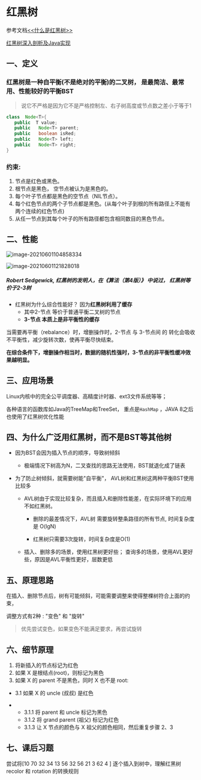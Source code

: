 # 红黑树

参考文档[<<什么是红黑树>>](https://mp.weixin.qq.com/s/-8JFh5iLr88XA4AJ9mMf6g)

[红黑树深入剖析及Java实现](https://tech.meituan.com/2016/12/02/redblack-tree.html)



## 一、定义



### 红黑树是一种自平衡(不是绝对的平衡)的二叉树， 是最简洁、最常用、性能较好的平衡BST

> 说它不严格是因为它不是严格控制左、右子树高度或节点数之差小于等于1

```java
class  Node<T>{
   public  T value;
   public   Node<T> parent;
   public   boolean isRed;
   public   Node<T> left;
   public   Node<T> right;
}
```



### 约束: 

1. 节点是红色或黑色。
2. 根节点是黑色， 空节点被认为是黑色的。
3. 每个叶子节点都是黑色的空节点（NIL节点）。
4. 每个红色节点的两个子节点都是黑色。(从每个叶子到根的所有路径上不能有两个连续的红色节点)
5. 从任一节点到其每个叶子的所有路径都包含相同数目的黑色节点。



## 二、性能

![image-20210601104858334](D:\Users\80233448\AppData\Roaming\Typora\typora-user-images\image-20210601104858334.png)



![image-20210601121828018](D:\Users\80233448\AppData\Roaming\Typora\typora-user-images\image-20210601121828018.png)

##### Robert Sedgewick, 红黑树的发明人，在《算法（第4版）》 中说过， 红黑树等价于2-3树

- 红黑树为什么综合性能好？ 因为**红黑树利用了缓存**
  - 其中2-节点 等价于普通平衡二叉树的节点
  - **3-节点 本质上是非平衡性的缓存**

当需要再平衡（rebalance）时，增删操作时，2-节点 与 3-节点间 的 转化会吸收不平衡性，减少旋转次数，使再平衡尽快结束。

**在综合条件下，增删操作相当时，数据的随机性强时，3-节点的非平衡性缓冲效果越明显。**





## 三、应用场景

Linux内核中的完全公平调度器、高精度计时器、ext3文件系统等等；

各种语言的函数库如Java的TreeMap和TreeSet， 重点是``HashMap`` ，JAVA 8之后也使用了红黑树优化性能



## 四、为什么广泛用红黑树，而不是BST等其他树

- 因为BST会因为插入节点的顺序，导致树倾斜

  - 极端情况下树高为N，二叉查找的思路无法使用，BST就退化成了链表

- 为了防止树倾斜，就需要树能"自平衡"， AVL树和红黑树这两种平衡BST使用比较多

  - AVL树由于实现比较复杂，而且插入和删除性能差，在实际环境下的应用不如红黑树。

    - 删除的最差情况下，AVL树 需要旋转整条路径的所有节点,  时间复杂度是 O(lgN)

    - 红黑树只需要3次旋转，时间复杂度是O(1)

  - 插入、删除多的场景，使用红黑树更好些； 查询多的场景，使用AVL更好些，原因是AVL平衡性更好，层数更低



## 五、原理思路

在插入、删除节点后，树有可能倾斜，可能需要调整来使得整棵树符合上面的约束，

调整方式有2种 : "变色" 和 "旋转"

> 优先尝试变色，如果变色不能满足要求，再尝试旋转



## 六、细节原理

1. 将新插入的节点标记为红色
2. 如果 X 是根结点(root)，则标记为黑色
3. 如果 X 的 parent 不是黑色，同时 X 也不是 root:

- 3.1 如果 X 的 uncle (叔叔) 是红色

- - 3.1.1 将 parent 和 uncle 标记为黑色
  - 3.1.2 将 grand parent (祖父) 标记为红色
  - 3.1.3 让 X 节点的颜色与 X 祖父的颜色相同，然后重复步骤 2、3



## 七、课后习题

尝试将[10 70 32 34 13 56 32 56 21 3 62 4 ] 逐个插入到树中，理解红黑树 recolor 和 rotation 的转换规则

